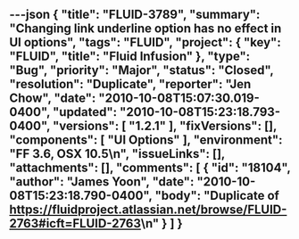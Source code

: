 ---json
{
  "title": "FLUID-3789",
  "summary": "Changing link underline option has no effect in UI options",
  "tags": "FLUID",
  "project": {
    "key": "FLUID",
    "title": "Fluid Infusion"
  },
  "type": "Bug",
  "priority": "Major",
  "status": "Closed",
  "resolution": "Duplicate",
  "reporter": "Jen Chow",
  "date": "2010-10-08T15:07:30.019-0400",
  "updated": "2010-10-08T15:23:18.793-0400",
  "versions": [
    "1.2.1"
  ],
  "fixVersions": [],
  "components": [
    "UI Options"
  ],
  "environment": "FF 3.6, OSX 10.5\n",
  "issueLinks": [],
  "attachments": [],
  "comments": [
    {
      "id": "18104",
      "author": "James Yoon",
      "date": "2010-10-08T15:23:18.790-0400",
      "body": "Duplicate of <https://fluidproject.atlassian.net/browse/FLUID-2763#icft=FLUID-2763>\n"
    }
  ]
}
---

        